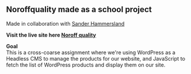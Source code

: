 ## Noroffquality made as a school project 
Made in collaboration with [Sander Hammersland](https://github.com/Sanhamm)

**Visit the live site here [Noroff quality](https://noroffqlty.netlify.app/)**

**Goal**<br/>
This is a cross-coarse assignment where we're using WordPress as a Headless CMS to manage the products for our website, and JavaScript to fetch the list of WordPress products and display them on our site.

